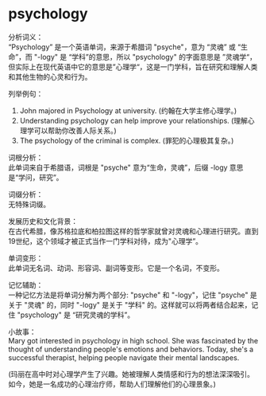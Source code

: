 # psychology

分析词义：  
“Psychology” 是一个英语单词，来源于希腊词 "psyche"，意为 “灵魂” 或 “生命”，而 "-logy" 是 “学科”的意思，所以 "psychology" 的字面意思是 ”灵魂学“，但实际上在现代英语中它的意思是”心理学“，这是一门学科，旨在研究和理解人类和其他生物的心灵和行为。

  

列举例句：

  

1.  John majored in Psychology at university. (约翰在大学主修心理学。)
2.  Understanding psychology can help improve your relationships. (理解心理学可以帮助你改善人际关系。)
3.  The psychology of the criminal is complex. (罪犯的心理极其复杂。)

  

词根分析：  
此单词来自于希腊语，词根是 "psyche" 意为“生命，灵魂”，后缀 -logy 意思是“学问，研究”。

  

词缀分析：  
无特殊词缀。

  

发展历史和文化背景：  
在古代希腊，像苏格拉底和柏拉图这样的哲学家就曾对灵魂和心理进行研究。直到19世纪，这个领域才被正式当作一门学科对待，成为"心理学”。

  

单词变形：  
此单词无名词、动词、形容词、副词等变形。它是一个名词，不变形。

  

记忆辅助：  
一种记忆方法是将单词分解为两个部分: "psyche" 和 "-logy"，记住 "psyche" 是关于 "灵魂" 的，同时 "-logy" 是关于 "学科" 的。这样就可以将两者结合起来，记住 "psychology" 是 “研究灵魂的学科”。

  

小故事：  
Mary got interested in psychology in high school. She was fascinated by the thought of understanding people's emotions and behaviors. Today, she's a successful therapist, helping people navigate their mental landscapes.

  

(玛丽在高中时对心理学产生了兴趣。她被理解人类情感和行为的想法深深吸引。如今，她是一名成功的心理治疗师，帮助人们理解他们的心理景象。)
